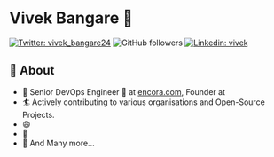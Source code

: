 # Vivek Bangare 👋

<!--
**vivekbangare/vivekbangare** is a ✨ _special_ ✨ repository because its `README.md` (this file) appears on your GitHub profile.

Here are some ideas to get you started:

- 🔭 I’m currently working on ...
- 🌱 I’m currently learning ...
- 👯 I’m looking to collaborate on ...
- 🤔 I’m looking for help with ...
- 💬 Ask me about ...
- 📫 How to reach me: ...
- 😄 Pronouns: ...
- ⚡ Fun fact: ...
-->

[![Twitter: vivek_bangare24](https://img.shields.io/twitter/follow/vivek_bangare24?style=social)](https://twitter.com/vivek_bangare24)
![GitHub followers](https://img.shields.io/github/followers/vivekbangare?label=Follow&style=social)
[![Linkedin: vivek](https://img.shields.io/badge/-vivekbangare24-blue?style=flat-square&logo=Linkedin&logoColor=white&link=https://www.linkedin.com/in/vivekbangare24/)](https://www.linkedin.com/in/vivekbangare24/) 


## 🧐 About
- 🤠 Senior DevOps Engineer 🥑 at [encora.com](https://www.encora.com/), Founder at 
- 🏄‍ Actively contributing to various organisations and Open-Source Projects.
- 😄 
- 🌱 
- 👯 And Many more...
